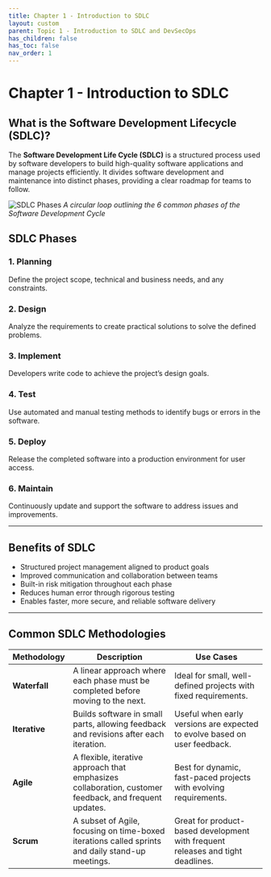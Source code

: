 ```yaml
---
title: Chapter 1 - Introduction to SDLC
layout: custom
parent: Topic 1 - Introduction to SDLC and DevSecOps
has_children: false
has_toc: false
nav_order: 1
---
```


# Chapter 1 - Introduction to SDLC
## What is the Software Development Lifecycle (SDLC)?

The **Software Development Life Cycle (SDLC)** is a structured process used by software developers to build high-quality software applications and manage projects efficiently. It divides software development and maintenance into distinct phases, providing a clear roadmap for teams to follow.

![SDLC Phases](https://k21academy.com/wp-content/uploads/2021/08/Six-Stages-of-DevOps-Lifecycle.jpg)
*A circular loop outlining the 6 common phases of the Software Development Cycle*

## SDLC Phases

### 1. Planning
Define the project scope, technical and business needs, and any constraints.

### 2. Design
Analyze the requirements to create practical solutions to solve the defined problems.

### 3. Implement
Developers write code to achieve the project’s design goals.

### 4. Test
Use automated and manual testing methods to identify bugs or errors in the software.

### 5. Deploy
Release the completed software into a production environment for user access.

### 6. Maintain
Continuously update and support the software to address issues and improvements.

---

## Benefits of SDLC

- Structured project management aligned to product goals  
- Improved communication and collaboration between teams  
- Built-in risk mitigation throughout each phase  
- Reduces human error through rigorous testing  
- Enables faster, more secure, and reliable software delivery  

---

## Common SDLC Methodologies

| Methodology | Description | Use Cases |
|------------|-------------|-----------|
| **Waterfall** | A linear approach where each phase must be completed before moving to the next. | Ideal for small, well-defined projects with fixed requirements. |
| **Iterative** | Builds software in small parts, allowing feedback and revisions after each iteration. | Useful when early versions are expected to evolve based on user feedback. |
| **Agile** | A flexible, iterative approach that emphasizes collaboration, customer feedback, and frequent updates. | Best for dynamic, fast-paced projects with evolving requirements. |
| **Scrum** | A subset of Agile, focusing on time-boxed iterations called sprints and daily stand-up meetings. | Great for product-based development with frequent releases and tight deadlines. |
